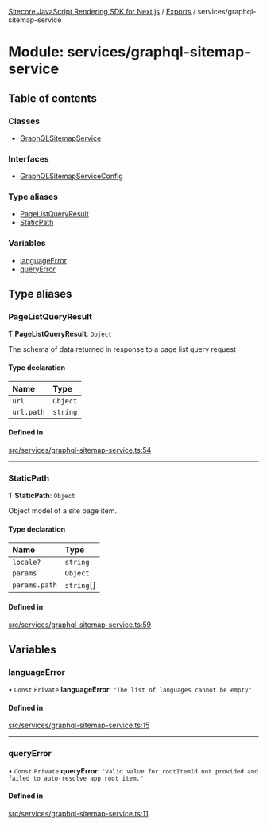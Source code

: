 [Sitecore JavaScript Rendering SDK for Next.js](../README.md) / [Exports](../modules.md) / services/graphql-sitemap-service

# Module: services/graphql-sitemap-service

## Table of contents

### Classes

- [GraphQLSitemapService](../classes/services_graphql_sitemap_service.GraphQLSitemapService.md)

### Interfaces

- [GraphQLSitemapServiceConfig](../interfaces/services_graphql_sitemap_service.GraphQLSitemapServiceConfig.md)

### Type aliases

- [PageListQueryResult](services_graphql_sitemap_service.md#pagelistqueryresult)
- [StaticPath](services_graphql_sitemap_service.md#staticpath)

### Variables

- [languageError](services_graphql_sitemap_service.md#languageerror)
- [queryError](services_graphql_sitemap_service.md#queryerror)

## Type aliases

### PageListQueryResult

Ƭ **PageListQueryResult**: `Object`

The schema of data returned in response to a page list query request

#### Type declaration

| Name | Type |
| :------ | :------ |
| `url` | `Object` |
| `url.path` | `string` |

#### Defined in

[src/services/graphql-sitemap-service.ts:54](https://github.com/Sitecore/jss/blob/bd756fd2/packages/sitecore-jss-nextjs/src/services/graphql-sitemap-service.ts#L54)

___

### StaticPath

Ƭ **StaticPath**: `Object`

Object model of a site page item.

#### Type declaration

| Name | Type |
| :------ | :------ |
| `locale?` | `string` |
| `params` | `Object` |
| `params.path` | `string`[] |

#### Defined in

[src/services/graphql-sitemap-service.ts:59](https://github.com/Sitecore/jss/blob/bd756fd2/packages/sitecore-jss-nextjs/src/services/graphql-sitemap-service.ts#L59)

## Variables

### languageError

• `Const` `Private` **languageError**: ``"The list of languages cannot be empty"``

#### Defined in

[src/services/graphql-sitemap-service.ts:15](https://github.com/Sitecore/jss/blob/bd756fd2/packages/sitecore-jss-nextjs/src/services/graphql-sitemap-service.ts#L15)

___

### queryError

• `Const` `Private` **queryError**: ``"Valid value for rootItemId not provided and failed to auto-resolve app root item."``

#### Defined in

[src/services/graphql-sitemap-service.ts:11](https://github.com/Sitecore/jss/blob/bd756fd2/packages/sitecore-jss-nextjs/src/services/graphql-sitemap-service.ts#L11)
